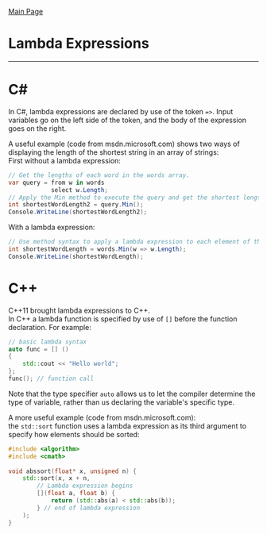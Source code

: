 [Main Page](README.md)

# Lambda Expressions
-------------------------
C#
===
In C#, lambda expressions are declared by use of the token `=>`. Input variables go on the left side of the token, and the body of the expression goes on the right.  

A useful example (code from msdn.microsoft.com) shows two ways of displaying the length of the shortest string in an array of strings:  
First without a lambda expression:  
```C#
// Get the lengths of each word in the words array.  
var query = from w in words  
            select w.Length;  
// Apply the Min method to execute the query and get the shortest length.  
int shortestWordLength2 = query.Min();  
Console.WriteLine(shortestWordLength2);  
```
With a lambda expression:  
```C#
// Use method syntax to apply a lambda expression to each element of the words array.
int shortestWordLength = words.Min(w => w.Length);  
Console.WriteLine(shortestWordLength);
```

C++
===
C++11 brought lambda expressions to C++.  
In C++ a lambda function is specified by use of `[]` before the function declaration. For example:  
```C++
// basic lambda syntax
auto func = [] () 
{ 
	std::cout << "Hello world"; 
};
func(); // function call
```
Note that the type specifier `auto` allows us to let the compiler determine the type of variable, rather than us declaring the variable's specific type.

A more useful example (code from msdn.microsoft.com):  
the `std::sort` function uses a lambda expression as its third argument to specify how elements should be sorted:  
```C++
#include <algorithm>  
#include <cmath>  
  
void abssort(float* x, unsigned n) {  
    std::sort(x, x + n,  
        // Lambda expression begins  
        [](float a, float b) {  
            return (std::abs(a) < std::abs(b));  
        } // end of lambda expression  
    );  
} 
```
